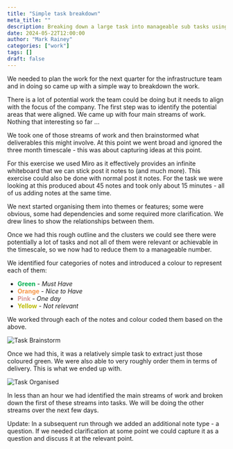 ```yaml
---
title: "Simple task breakdown"
meta_title: ""
description: Breaking down a large task into manageable sub tasks using a simple visual approach.
date: 2024-05-22T12:00:00
author: "Mark Rainey"
categories: ["work"]
tags: []
draft: false
---
```


We needed to plan the work for the next quarter for the infrastructure team and in doing so came up with a simple way to breakdown the work.


There is a lot of potential work the team could be doing but it needs to align with the focus of the company.  The first step was to identify the potential areas that were aligned. We came up with four main streams of work. Nothing that interesting so far ...

We took one of those streams of work and then brainstormed what deliverables this might involve. At this point we went broad and ignored the three month timescale - this  was about capturing ideas at this point.

For this exercise we used Miro as it effectively provides an infinite whiteboard that we can stick post it notes to (and much more). This exercise could also be done with normal post it notes. For the task we were looking at this produced about 45 notes and took only about 15 minutes - all of us adding notes at the same time.

We next started organising them into themes or features; some were obvious, some had dependencies and some required more clarification. We drew lines to show the relationships between them.

Once we had this rough outline and the clusters we could see there were potentially a lot of tasks and not all of them were relevant or achievable in the timescale, so we now had to reduce them to a manageable number. 

We identified four categories of notes and introduced a colour to represent each of them:

- **<font color="#00b050">Green</font>** - *Must Have*
- **<font color="#f79646">Orange</font>** - *Nice to Have*
- **<font color="#d99694">Pink</font>** - *One day*
- **<font color="#bbbb00">Yellow</font>** - *Not relevant*

We worked through each of the notes and colour coded them based on the above.

<img src="/blog/TaskBrainstorm.png" title="Task Brainstorm" class="mid-image"></img><p></p>
Once we had this, it was a relatively simple task to extract just those coloured green. We were also able to very roughly order them in terms of delivery. This is what we ended up with.

<img src="/blog/TaskOrganised.png" title="Task Organised" class="mid-image"></img><p>

In less than an hour we had identified the main streams of work and broken down the first of these streams into tasks. We will be doing the other streams over the next few days.

Update: In a subsequent run through we added an additional note type - a question. If we needed clarification at some point we could capture it as a question and discuss it at the relevant point.
